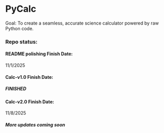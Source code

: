 # PyCalc
Goal: To create a seamless, accurate science calculator powered by raw Python code. 

### Repo status:

#### README polishing Finish Date:
11/1/2025

#### Calc-v1.0 Finish Date:
##### *FINISHED*

#### Calc-v2.0 Finish Date:
11/8/2025

##### *More updates coming soon*
